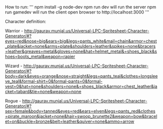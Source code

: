 How to run:
'''
npm install -g node-dev
npm run dev
	will run the server
npm run gamedev
	will run the client
open browser to http://localhost:3000
'''

Character definition:

Warrior - http://gaurav.munjal.us/Universal-LPC-Spritesheet-Character-Generator/#?eyes=red&nose=big&ears=big&legs=pants_white&mail=chain&armor=chest_plate&jacket=none&arms=plate&shoulders=leather&spikes=none&bracers=leather&greaves=metal&gloves=none&hat=helmet_metal&=shoes_black&shoes=boots_metal&weapon=rapier

Wizard - http://gaurav.munjal.us/Universal-LPC-Spritesheet-Character-Generator/#?body=dark&eyes=orange&nose=straight&legs=pants_teal&clothes=longsleeve_teal&formal-shirt=0&formal-pants=0&formal-vest=0&hat=none&shoulders=none&=shoes_black&armor=chest_leather&jacket=tabard&tie=none&weapon=none

Rogue - http://gaurav.munjal.us/Universal-LPC-Spritesheet-Character-Generator/#?sex=female&body=tanned&eyes=red&ears=elven&legs=pants_red&clothes=pirate_maroon&jacket=none&hair=swoop_brunette2&weapon=bow&bracelet=on&buckle=bronze&belt=leather&quiver=none&ammo=arrow
